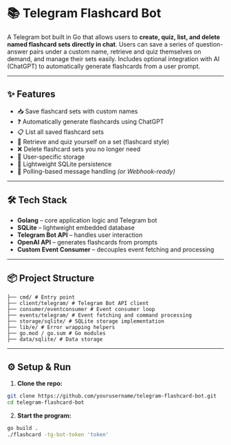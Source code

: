 # 📚 Telegram Flashcard Bot

A Telegram bot built in Go that allows users to **create, quiz, list, and delete named flashcard sets directly in chat**. Users can save a series of question-answer pairs under a custom name, retrieve and quiz themselves on demand, and manage their sets easily. Includes optional integration with AI (ChatGPT) to automatically generate flashcards from a user prompt.

---

## ✨ Features

- 📥 Save flashcard sets with custom names  
- ❓ Automatically generate flashcards using ChatGPT  
- 📋 List all saved flashcard sets  
- 🔄 Retrieve and quiz yourself on a set (flashcard style)  
- ❌ Delete flashcard sets you no longer need  
- 🔐 User-specific storage  
- 💾 Lightweight SQLite persistence  
- 🔁 Polling-based message handling *(or Webhook-ready)*

---

## 🛠️ Tech Stack

- **Golang** – core application logic and Telegram bot  
- **SQLite** – lightweight embedded database  
- **Telegram Bot API** – handles user interaction  
- **OpenAI API** – generates flashcards from prompts  
- **Custom Event Consumer** – decouples event fetching and processing  

---

## 📦 Project Structure

```text
├── cmd/ # Entry point
├── client/telegram/ # Telegram Bot API client
├── consumer/eventconsumer # Event consumer loop
├── events/telegram/ # Event fetching and command processing
├── storage/sqlite/ # SQLite storage implementation
├── lib/e/ # Error wrapping helpers
├── go.mod / go.sum # Go modules
├── data/sqlite/ # Data storage
```

---

## ⚙️ Setup & Run

1. **Clone the repo:**

```bash
git clone https://github.com/yourusername/telegram-flashcard-bot.git
cd telegram-flashcard-bot
```
2. **Start the program:**
```bash 
go build .
./flashcard -tg-bot-token 'token'
```
